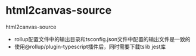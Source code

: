 # html2canvas-source
html2canvas-source

- rollup配置文件中的输出目录和tsconfig.json文件中配置的输出文件是一致的
- 使用@rollup/plugin-typescript插件后，同时需要下载tslib jest库
